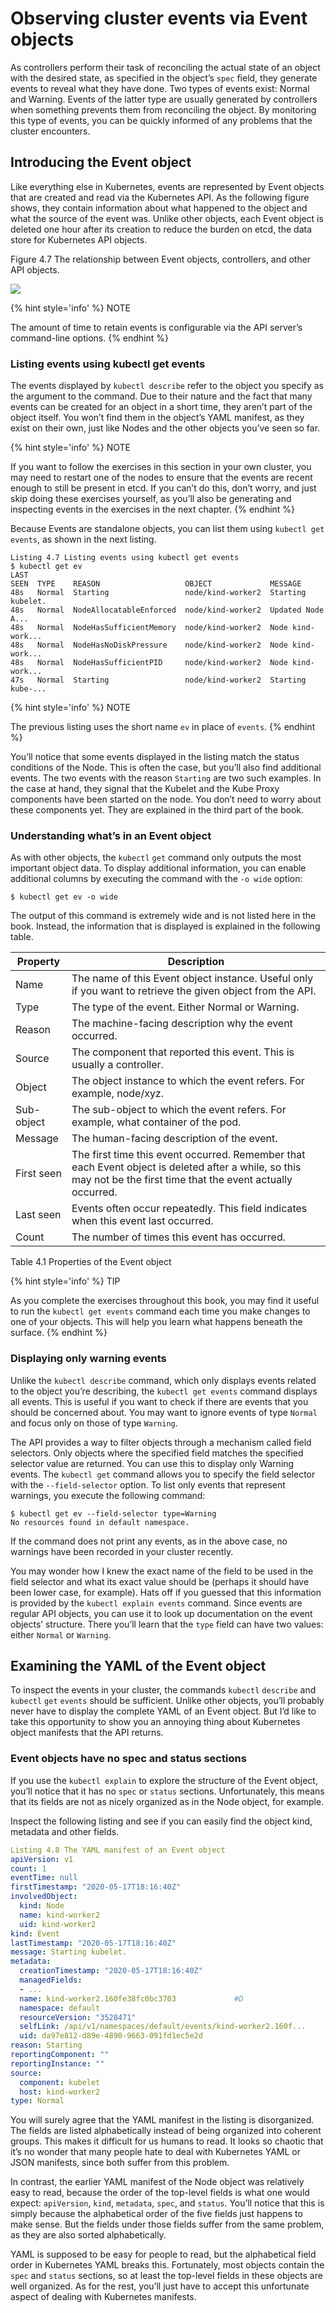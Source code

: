 # Observing cluster events via Event objects
As controllers perform their task of reconciling the actual state of an object with the desired state, as specified in the object’s `spec` field, they generate events to reveal what they have done. Two types of events exist: Normal and Warning. Events of the latter type are usually generated by controllers when something prevents them from reconciling the object. By monitoring this type of events, you can be quickly informed of any problems that the cluster encounters.

## Introducing the Event object
Like everything else in Kubernetes, events are represented by Event objects that are created and read via the Kubernetes API. As the following figure shows, they contain information about what happened to the object and what the source of the event was. Unlike other objects, each Event object is deleted one hour after its creation to reduce the burden on etcd, the data store for Kubernetes API objects.

Figure 4.7 The relationship between Event objects, controllers, and other API objects.

![](../images/4.7.png)

{% hint style='info' %}
NOTE

The amount of time to retain events is configurable via the API server’s command-line options.
{% endhint %}


### Listing events using kubectl get events
The events displayed by `kubectl describe` refer to the object you specify as the argument to the command. Due to their nature and the fact that many events can be created for an object in a short time, they aren’t part of the object itself. You won’t find them in the object’s YAML manifest, as they exist on their own, just like Nodes and the other objects you’ve seen so far.

{% hint style='info' %}
NOTE

If you want to follow the exercises in this section in your own cluster, you may need to restart one of the nodes to ensure that the events are recent enough to still be present in etcd. If you can’t do this, don’t worry, and just skip doing these exercises yourself, as you’ll also be generating and inspecting events in the exercises in the next chapter.
{% endhint %}

Because Events are standalone objects, you can list them using `kubectl get events`, as shown in the next listing.

```shell
Listing 4.7 Listing events using kubectl get events
$ kubectl get ev
LAST
SEEN  TYPE    REASON                   OBJECT             MESSAGE
48s   Normal  Starting                 node/kind-worker2  Starting kubelet.
48s   Normal  NodeAllocatableEnforced  node/kind-worker2  Updated Node A...
48s   Normal  NodeHasSufficientMemory  node/kind-worker2  Node kind-work...
48s   Normal  NodeHasNoDiskPressure    node/kind-worker2  Node kind-work...
48s   Normal  NodeHasSufficientPID     node/kind-worker2  Node kind-work...
47s   Normal  Starting                 node/kind-worker2  Starting kube-...
```

{% hint style='info' %}
NOTE

The previous listing uses the short name `ev` in place of `events`.
{% endhint %}

You’ll notice that some events displayed in the listing match the status conditions of the Node. This is often the case, but you’ll also find additional events. The two events with the reason `Starting` are two such examples. In the case at hand, they signal that the Kubelet and the Kube Proxy components have been started on the node. You don’t need to worry about these components yet. They are explained in the third part of the book.

### Understanding what’s in an Event object
As with other objects, the `kubectl` `get` command only outputs the most important object data. To display additional information, you can enable additional columns by executing the command with the `-o wide` option:

```shell
$ kubectl get ev -o wide
```

The output of this command is extremely wide and is not listed here in the book. Instead, the information that is displayed is explained in the following table.

| Property | Description |
|---|---|
| Name  | The name of this Event object instance. Useful only if you want to retrieve the given object from the API. |
| Type | The type of the event. Either Normal or Warning. |
| Reason | The machine-facing description why the event occurred. |
| Source | The component that reported this event. This is usually a controller. |
| Object | The object instance to which the event refers. For example, node/xyz. |
| Sub-object | The sub-object to which the event refers. For example, what container of the pod. |
| Message | The human-facing description of the event. |
| First seen | The first time this event occurred. Remember that each Event object is deleted after a while, so this may not be the first time that the event actually occurred. |
| Last seen | Events often occur repeatedly. This field indicates when this event last occurred. |
| Count | The number of times this event has occurred. |

Table 4.1 Properties of the Event object

{% hint style='info' %}
TIP

As you complete the exercises throughout this book, you may find it useful to run the `kubectl get events` command each time you make changes to one of your objects. This will help you learn what happens beneath the surface.
{% endhint %}


### Displaying only warning events
Unlike the `kubectl describe` command, which only displays events related to the object you’re describing, the `kubectl get events` command displays all events. This is useful if you want to check if there are events that you should be concerned about. You may want to ignore events of type `Normal` and focus only on those of type `Warning`.

The API provides a way to filter objects through a mechanism called field selectors. Only objects where the specified field matches the specified selector value are returned. You can use this to display only Warning events. The `kubectl get` command allows you to specify the field selector with the `--field-selector` option. To list only events that represent warnings, you execute the following command:

```shell
$ kubectl get ev --field-selector type=Warning
No resources found in default namespace.
```

If the command does not print any events, as in the above case, no warnings have been recorded in your cluster recently.

You may wonder how I knew the exact name of the field to be used in the field selector and what its exact value should be (perhaps it should have been lower case, for example). Hats off if you guessed that this information is provided by the `kubectl explain events` command. Since events are regular API objects, you can use it to look up documentation on the event objects’ structure. There you’ll learn that the `type` field can have two values: either `Normal` or `Warning`.

## Examining the YAML of the Event object
To inspect the events in your cluster, the commands `kubectl` `describe` and `kubectl` `get` `events` should be sufficient. Unlike other objects, you’ll probably never have to display the complete YAML of an Event object. But I’d like to take this opportunity to show you an annoying thing about Kubernetes object manifests that the API returns.

### Event objects have no spec and status sections
If you use the `kubectl explain` to explore the structure of the Event object, you’ll notice that it has no `spec` or `status` sections. Unfortunately, this means that its fields are not as nicely organized as in the Node object, for example.

Inspect the following listing and see if you can easily find the object kind, metadata and other fields.

```YAML
Listing 4.8 The YAML manifest of an Event object
apiVersion: v1
count: 1
eventTime: null
firstTimestamp: "2020-05-17T18:16:40Z"
involvedObject:
  kind: Node
  name: kind-worker2
  uid: kind-worker2
kind: Event
lastTimestamp: "2020-05-17T18:16:40Z"
message: Starting kubelet.
metadata:
  creationTimestamp: "2020-05-17T18:16:40Z"
  managedFields:
  - ...
  name: kind-worker2.160fe38fc0bc3703             #D
  namespace: default
  resourceVersion: "3528471"
  selfLink: /api/v1/namespaces/default/events/kind-worker2.160f...
  uid: da97e812-d89e-4890-9663-091fd1ec5e2d
reason: Starting
reportingComponent: ""
reportingInstance: ""
source:
  component: kubelet
  host: kind-worker2
type: Normal
```

You will surely agree that the YAML manifest in the listing is disorganized. The fields are listed alphabetically instead of being organized into coherent groups. This makes it difficult for us humans to read. It looks so chaotic that it’s no wonder that many people hate to deal with Kubernetes YAML or JSON manifests, since both suffer from this problem.

In contrast, the earlier YAML manifest of the Node object was relatively easy to read, because the order of the top-level fields is what one would expect: `apiVersion`, `kind`, `metadata`, `spec`, and `status`. You’ll notice that this is simply because the alphabetical order of the five fields just happens to make sense. But the fields under those fields suffer from the same problem, as they are also sorted alphabetically.

YAML is supposed to be easy for people to read, but the alphabetical field order in Kubernetes YAML breaks this. Fortunately, most objects contain the `spec` and `status` sections, so at least the top-level fields in these objects are well organized. As for the rest, you’ll just have to accept this unfortunate aspect of dealing with Kubernetes manifests.